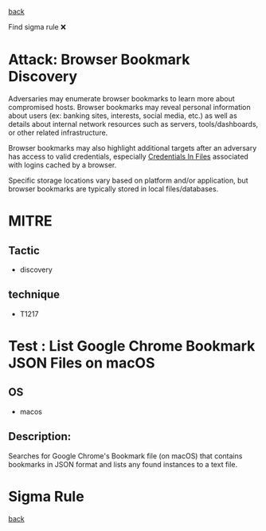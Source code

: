 
[back](../index.md)

Find sigma rule :x: 

# Attack: Browser Bookmark Discovery 

Adversaries may enumerate browser bookmarks to learn more about compromised hosts. Browser bookmarks may reveal personal information about users (ex: banking sites, interests, social media, etc.) as well as details about internal network resources such as servers, tools/dashboards, or other related infrastructure.

Browser bookmarks may also highlight additional targets after an adversary has access to valid credentials, especially [Credentials In Files](https://attack.mitre.org/techniques/T1552/001) associated with logins cached by a browser.

Specific storage locations vary based on platform and/or application, but browser bookmarks are typically stored in local files/databases.

# MITRE
## Tactic
  - discovery


## technique
  - T1217


# Test : List Google Chrome Bookmark JSON Files on macOS
## OS
  - macos


## Description:
Searches for Google Chrome's Bookmark file (on macOS) that contains bookmarks in JSON format and lists any found instances to a text file.


# Sigma Rule


[back](../index.md)
